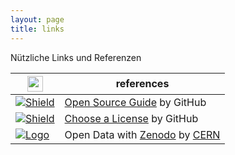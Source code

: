 ```yaml
---
layout: page
title: links
---
```


Nützliche Links und Referenzen

| <a href="https://github.com/badges/shields/blob/master/README.md"><img src="https://rawgit.com/badges/shields/master/static/logo.svg" height="25"></a>| references                |  
|-------------------------------------|--------------------------------------------------------------------------------------|
| [![Shield](https://img.shields.io/github/stars/github/opensource.guide.svg?style=for-the-badge&label=GitHubStars)](https://github.com/github/opensource.guide)| [Open Source Guide][os.guide.site] by GitHub                                   |
| [![Shield](https://img.shields.io/github/stars/github/choosealicense.com.svg?style=for-the-badge&label=GitHubStars)](https://github.com/github/choosealicense.com)| [Choose a License][os.lic.site] by GitHub                                    |
| [![Logo](http://about.zenodo.org/static/img/logos/zenodo-gradient-square.svg)](http://about.zenodo.org)| Open Data with [Zenodo][ze.about.features] by [CERN][ze.about.contact]                                    |

[os.guide.site]: https://opensource.guide
[os.lic.site]: https://choosealicense.com

[ze.about.features]: http://help.zenodo.org/features/
[ze.about.contact]: http://about.zenodo.org/contact/
